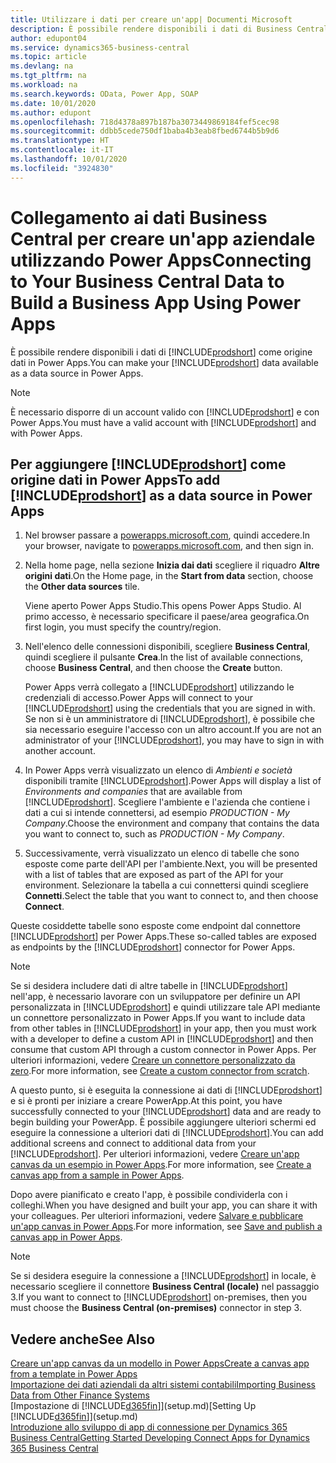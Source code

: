 ```yaml
---
title: Utilizzare i dati per creare un'app| Documenti Microsoft
description: È possibile rendere disponibili i dati di Business Central come origine dati e specificare un URL OData dei service Web per creare un'app aziendale utilizzando Power Apps.
author: edupont04
ms.service: dynamics365-business-central
ms.topic: article
ms.devlang: na
ms.tgt_pltfrm: na
ms.workload: na
ms.search.keywords: OData, Power App, SOAP
ms.date: 10/01/2020
ms.author: edupont
ms.openlocfilehash: 718d4378a897b187ba3073449869184fef5cec98
ms.sourcegitcommit: ddbb5cede750df1baba4b3eab8fbed6744b5b9d6
ms.translationtype: HT
ms.contentlocale: it-IT
ms.lasthandoff: 10/01/2020
ms.locfileid: "3924830"
---
```

# <a name="connecting-to-your-business-central-data-to-build-a-business-app-using-power-apps"></a><span data-ttu-id="be8e9-103">Collegamento ai dati Business Central per creare un'app aziendale utilizzando Power Apps</span><span class="sxs-lookup"><span data-stu-id="be8e9-103">Connecting to Your Business Central Data to Build a Business App Using Power Apps</span></span>

<span data-ttu-id="be8e9-104">È possibile rendere disponibili i dati di [!INCLUDE[prodshort](includes/prodshort.md)] come origine dati in Power Apps.</span><span class="sxs-lookup"><span data-stu-id="be8e9-104">You can make your [!INCLUDE[prodshort](includes/prodshort.md)] data available as a data source in Power Apps.</span></span>  

> [!NOTE]  
> <span data-ttu-id="be8e9-105">È necessario disporre di un account valido con [!INCLUDE[prodshort](includes/prodshort.md)] e con Power Apps.</span><span class="sxs-lookup"><span data-stu-id="be8e9-105">You must have a valid account with [!INCLUDE[prodshort](includes/prodshort.md)] and with Power Apps.</span></span>  

## <a name="to-add-prodshort-as-a-data-source-in-power-apps"></a><span data-ttu-id="be8e9-106">Per aggiungere [!INCLUDE[prodshort](includes/prodshort.md)] come origine dati in Power Apps</span><span class="sxs-lookup"><span data-stu-id="be8e9-106">To add [!INCLUDE[prodshort](includes/prodshort.md)] as a data source in Power Apps</span></span>

1. <span data-ttu-id="be8e9-107">Nel browser passare a [powerapps.microsoft.com](https://powerapps.microsoft.com/), quindi accedere.</span><span class="sxs-lookup"><span data-stu-id="be8e9-107">In your browser, navigate to [powerapps.microsoft.com](https://powerapps.microsoft.com/), and then sign in.</span></span>
2. <span data-ttu-id="be8e9-108">Nella home page, nella sezione **Inizia dai dati** scegliere il riquadro **Altre origini dati**.</span><span class="sxs-lookup"><span data-stu-id="be8e9-108">On the Home page, in the **Start from data** section, choose the **Other data sources** tile.</span></span>  

    <span data-ttu-id="be8e9-109">Viene aperto Power Apps Studio.</span><span class="sxs-lookup"><span data-stu-id="be8e9-109">This opens Power Apps Studio.</span></span> <span data-ttu-id="be8e9-110">Al primo accesso, è necessario specificare il paese/area geografica.</span><span class="sxs-lookup"><span data-stu-id="be8e9-110">On first login, you must specify the country/region.</span></span>  
3. <span data-ttu-id="be8e9-111">Nell'elenco delle connessioni disponibili, scegliere **Business Central**, quindi scegliere il pulsante **Crea**.</span><span class="sxs-lookup"><span data-stu-id="be8e9-111">In the list of available connections, choose **Business Central**, and then choose the **Create** button.</span></span>

    <span data-ttu-id="be8e9-112">Power Apps verrà collegato a [!INCLUDE[prodshort](includes/prodshort.md)] utilizzando le credenziali di accesso.</span><span class="sxs-lookup"><span data-stu-id="be8e9-112">Power Apps will connect to your [!INCLUDE[prodshort](includes/prodshort.md)] using the credentials that you are signed in with.</span></span> <span data-ttu-id="be8e9-113">Se non si è un amministratore di [!INCLUDE[prodshort](includes/prodshort.md)], è possibile che sia necessario eseguire l'accesso con un altro account.</span><span class="sxs-lookup"><span data-stu-id="be8e9-113">If you are not an administrator of your [!INCLUDE[prodshort](includes/prodshort.md)], you may have to sign in with another account.</span></span>  

4. <span data-ttu-id="be8e9-114">In Power Apps verrà visualizzato un elenco di *Ambienti e società* disponibili tramite [!INCLUDE[prodshort](includes/prodshort.md)].</span><span class="sxs-lookup"><span data-stu-id="be8e9-114">Power Apps will display a list of *Environments and companies* that are available from [!INCLUDE[prodshort](includes/prodshort.md)].</span></span> <span data-ttu-id="be8e9-115">Scegliere l'ambiente e l'azienda che contiene i dati a cui si intende connettersi, ad esempio *PRODUCTION - My Company*.</span><span class="sxs-lookup"><span data-stu-id="be8e9-115">Choose the environment and company that contains the data you want to connect to, such as *PRODUCTION - My Company*.</span></span>  

5. <span data-ttu-id="be8e9-116">Successivamente, verrà visualizzato un elenco di tabelle che sono esposte come parte dell'API per l'ambiente.</span><span class="sxs-lookup"><span data-stu-id="be8e9-116">Next, you will be presented with a list of tables that are exposed as part of the API for your environment.</span></span> <span data-ttu-id="be8e9-117">Selezionare la tabella a cui connettersi quindi scegliere **Connetti**.</span><span class="sxs-lookup"><span data-stu-id="be8e9-117">Select the table that you want to connect to, and then choose **Connect**.</span></span>

<span data-ttu-id="be8e9-118">Queste cosiddette tabelle sono esposte come endpoint dal connettore [!INCLUDE[prodshort](includes/prodshort.md)] per Power Apps.</span><span class="sxs-lookup"><span data-stu-id="be8e9-118">These so-called tables are exposed as endpoints by the [!INCLUDE[prodshort](includes/prodshort.md)] connector for Power Apps.</span></span>  

> [!NOTE]
> <span data-ttu-id="be8e9-119">Se si desidera includere dati di altre tabelle in [!INCLUDE[prodshort](includes/prodshort.md)] nell'app, è necessario lavorare con un sviluppatore per definire un API personalizzata in [!INCLUDE[prodshort](includes/prodshort.md)] e quindi utilizzare tale API mediante un connettore personalizzato in Power Apps.</span><span class="sxs-lookup"><span data-stu-id="be8e9-119">If you want to include data from other tables in [!INCLUDE[prodshort](includes/prodshort.md)] in your app, then you must work with a developer to define a custom API in [!INCLUDE[prodshort](includes/prodshort.md)] and then consume that custom API through a custom connector in Power Apps.</span></span> <span data-ttu-id="be8e9-120">Per ulteriori informazioni, vedere [Creare un connettore personalizzato da zero](/connectors/custom-connectors/define-blank).</span><span class="sxs-lookup"><span data-stu-id="be8e9-120">For more information, see [Create a custom connector from scratch](/connectors/custom-connectors/define-blank).</span></span>  

<span data-ttu-id="be8e9-121">A questo punto, si è eseguita la connessione ai dati di [!INCLUDE[prodshort](includes/prodshort.md)] e si è pronti per iniziare a creare PowerApp.</span><span class="sxs-lookup"><span data-stu-id="be8e9-121">At this point, you have successfully connected to your [!INCLUDE[prodshort](includes/prodshort.md)] data and are ready to begin building your PowerApp.</span></span> <span data-ttu-id="be8e9-122">È possibile aggiungere ulteriori schermi ed eseguire la connessione a ulteriori dati di [!INCLUDE[prodshort](includes/prodshort.md)].</span><span class="sxs-lookup"><span data-stu-id="be8e9-122">You can add additional screens and connect to additional data from your [!INCLUDE[prodshort](includes/prodshort.md)].</span></span> <span data-ttu-id="be8e9-123">Per ulteriori informazioni, vedere [Creare un'app canvas da un esempio in Power Apps](/powerapps/maker/canvas-apps/open-and-run-a-sample-app).</span><span class="sxs-lookup"><span data-stu-id="be8e9-123">For more information, see [Create a canvas app from a sample in Power Apps](/powerapps/maker/canvas-apps/open-and-run-a-sample-app).</span></span>  

<span data-ttu-id="be8e9-124">Dopo avere pianificato e creato l'app, è possibile condividerla con i colleghi.</span><span class="sxs-lookup"><span data-stu-id="be8e9-124">When you have designed and built your app, you can share it with your colleagues.</span></span> <span data-ttu-id="be8e9-125">Per ulteriori informazioni, vedere [Salvare e pubblicare un'app canvas in Power Apps](/powerapps/maker/canvas-apps/save-publish-app).</span><span class="sxs-lookup"><span data-stu-id="be8e9-125">For more information, see [Save and publish a canvas app in Power Apps](/powerapps/maker/canvas-apps/save-publish-app).</span></span>  

> [!NOTE]
> <span data-ttu-id="be8e9-126">Se si desidera eseguire la connessione a [!INCLUDE[prodshort](includes/prodshort.md)] in locale, è necessario scegliere il connettore **Business Central (locale)** nel passaggio 3.</span><span class="sxs-lookup"><span data-stu-id="be8e9-126">If you want to connect to [!INCLUDE[prodshort](includes/prodshort.md)] on-premises, then you must choose the **Business Central (on-premises)** connector in step 3.</span></span>  

## <a name="see-also"></a><span data-ttu-id="be8e9-127">Vedere anche</span><span class="sxs-lookup"><span data-stu-id="be8e9-127">See Also</span></span>

[<span data-ttu-id="be8e9-128">Creare un'app canvas da un modello in Power Apps</span><span class="sxs-lookup"><span data-stu-id="be8e9-128">Create a canvas app from a template in Power Apps</span></span>](/powerapps/maker/canvas-apps/get-started-test-drive)  
[<span data-ttu-id="be8e9-129">Importazione dei dati aziendali da altri sistemi contabili</span><span class="sxs-lookup"><span data-stu-id="be8e9-129">Importing Business Data from Other Finance Systems</span></span>](across-import-data-configuration-packages.md)  
<span data-ttu-id="be8e9-130">[Impostazione di [!INCLUDE[d365fin](includes/d365fin_md.md)]](setup.md)</span><span class="sxs-lookup"><span data-stu-id="be8e9-130">[Setting Up [!INCLUDE[d365fin](includes/d365fin_md.md)]](setup.md)</span></span>  
[<span data-ttu-id="be8e9-131">Introduzione allo sviluppo di app di connessione per Dynamics 365 Business Central</span><span class="sxs-lookup"><span data-stu-id="be8e9-131">Getting Started Developing Connect Apps for Dynamics 365 Business Central</span></span>](/dynamics365/business-central/dev-itpro/developer/devenv-develop-connect-apps)  
